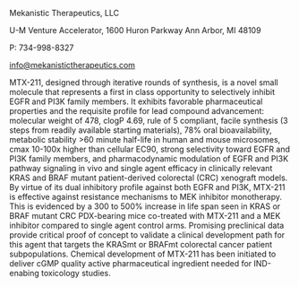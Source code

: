 
Mekanistic Therapeutics, LLC

U-M Venture Accelerator, 1600 Huron Parkway Ann Arbor, MI 48109

P: 734-998-8327

info@mekanistictherapeutics.com

MTX-211, designed through iterative rounds of synthesis, is a novel small molecule that represents a first in class opportunity to selectively inhibit EGFR and PI3K family members. It exhibits favorable pharmaceutical properties and the requisite profile for lead compound advancement: molecular weight of 478, clogP 4.69, rule of 5 compliant, facile synthesis (3 steps from readily available starting materials), 78% oral bioavailability, metabolic stability >60 minute half-life in human and mouse microsomes, cmax 10-100x higher than cellular EC90, strong selectivity toward EGFR and PI3K family members, and pharmacodynamic modulation of EGFR and PI3K pathway signaling in vivo and single agent efficacy in clinically relevant KRAS and BRAF mutant patient-derived colorectal (CRC) xenograft models. By virtue of its dual inhibitory profile against both EGFR and PI3K, MTX-211 is effective against resistance mechanisms to MEK inhibitor monotherapy. This is evidenced by a 300 to 500% increase in life span seen in KRAS or BRAF mutant CRC PDX-bearing mice co-treated with MTX-211 and a MEK inhibitor compared to single agent control arms. Promising preclinical data provide critical proof of concept to validate a clinical development path for this agent that targets the KRASmt or BRAFmt colorectal cancer patient subpopulations. Chemical development of MTX-211 has been initiated to deliver cGMP quality active pharmaceutical ingredient needed for IND-enabing toxicology studies.
